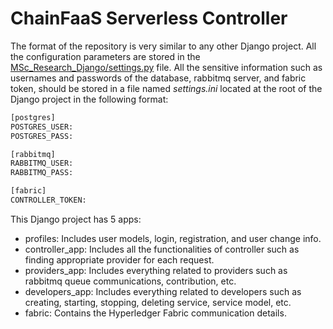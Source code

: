 # ChainFaaS Serverless Controller
 
 The format of the repository is very similar to any other Django project. All the configuration parameters are stored in the [MSc_Research_Django/settings.py](./MSc_Research_Django/settings.py) file. All the sensitive information such as usernames and passwords of the database, rabbitmq server, and fabric token, should be stored in a file named *settings.ini* located at the root of the Django project in the following format:

 ``` bash
 [postgres]
POSTGRES_USER:
POSTGRES_PASS:

[rabbitmq]
RABBITMQ_USER:
RABBITMQ_PASS:

[fabric]
CONTROLLER_TOKEN:
 ```

 This Django project has 5 apps:
 
 * profiles: Includes user models, login, registration, and user change info. 
 * controller_app: Includes all the functionalities of controller such as finding appropriate provider for each request.
 * providers_app: Includes everything related to providers such as rabbitmq queue communications, contribution, etc. 
 * developers_app: Includes everything related to developers such as creating, starting, stopping, deleting service, service model, etc. 
 * fabric: Contains the Hyperledger Fabric communication details.

